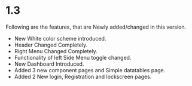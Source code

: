 # 1.3

Following are the features, that are Newly added/changed in this version.

* New White color scheme introduced.
* Header Changed Completely.
* Right Menu Changed Completely.
* Functionality of left Side Menu toggle changed.
* New Dashboard Introduced.
* Added 3 new component pages and Simple datatables page.
* Added 2 New login, Registration and lockscreen pages.

